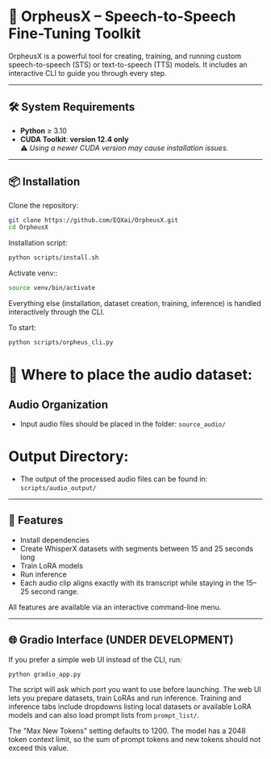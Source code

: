 # 🚀 OrpheusX – Speech-to-Speech Fine-Tuning Toolkit

OrpheusX is a powerful tool for creating, training, and running custom speech-to-speech (STS) or text-to-speech (TTS) models. It includes an interactive CLI to guide you through every step.

---

## 🛠️ System Requirements

- **Python** ≥ 3.10    
- **CUDA Toolkit**: **version 12.4 only**  
  ⚠️ *Using a newer CUDA version may cause installation issues.*

---

## 📦 Installation

Clone the repository:

```bash
git clone https://github.com/EQXai/OrpheusX.git
cd OrpheusX
```

Installation script:

```bash
python scripts/install.sh
```

Activate venv::

```bash
source venv/bin/activate
```

Everything else (installation, dataset creation, training, inference) is handled interactively through the CLI.

To start:

```bash
python scripts/orpheus_cli.py
```

# 📁 Where to place the audio dataset:

##  Audio Organization

- Input audio files should be placed in the folder: `source_audio/`

#  Output Directory:

- The output of the processed audio files can be found in: `scripts/audio_output/`
  
---

## 🧩 Features

- Install dependencies
- Create WhisperX datasets with segments between 15 and 25 seconds long
- Train LoRA models
- Run inference
- Each audio clip aligns exactly with its transcript while staying in the 15–25 second range.

All features are available via an interactive command-line menu.

---

## 🌐 Gradio Interface (UNDER DEVELOPMENT)

If you prefer a simple web UI instead of the CLI, run:

```bash
python gradio_app.py
```
The script will ask which port you want to use before launching.
The web UI lets you prepare datasets, train LoRAs and run inference.
Training and inference tabs include dropdowns listing local datasets or
available LoRA models and can also load prompt lists from `prompt_list/`.

The "Max New Tokens" setting defaults to 1200. The model has a 2048 token
context limit, so the sum of prompt tokens and new tokens should not exceed
this value.

